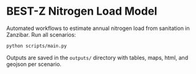 # BEST-Z Nitrogen Load Model

Automated workflows to estimate annual nitrogen load from sanitation in Zanzibar. Run all scenarios:

```bash
python scripts/main.py
```

Outputs are saved in the `outputs/` directory with tables, maps, html, and geojson per scenario.
